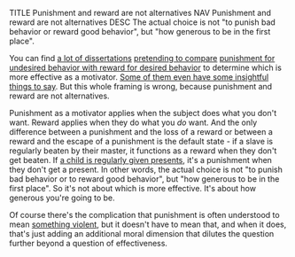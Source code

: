 TITLE Punishment and reward are not alternatives
NAV Punishment and reward are not alternatives
DESC The actual choice is not "to punish bad behavior or reward good behavior", but "how generous to be in the first place".

You can find <a rel="nofollow" href="https://www.aliem.com/behaviorism-punishment-or-reward/">a lot of dissertations</a> <a rel="nofollow" href="https://source.wustl.edu/2015/05/carrot-or-stick-punishments-may-guide-behavior-more-effectively-than-rewards/">pretending to compare</a> <a rel="nofollow" href="https://psychologenie.com/reward-vs-punishment-which-one-is-more-effective">punishment for undesired behavior with reward for desired behavior</a> to determine which is more effective as a motivator. [Some of them even have some insightful things to say](https://www.youtube.com/watch?v=1tSqSMOyNFE). But this whole framing is wrong, because punishment and reward are not alternatives.

Punishment as a motivator applies when the subject does what you don't want. Reward applies when they do what you *do* want. And the only difference between a punishment and the loss of a reward or between a reward and the escape of a punishment is the default state - if a slave is regularly beaten by their master, it functions as a reward when they don't get beaten. If [a child is regularly given presents](/protagonism/sheltering_children), it's a punishment when they don't get a present. In other words, the actual choice is not "to punish bad behavior or to reward good behavior", but "how generous to be in the first place". So it's not about which is more effective. It's about how generous you're going to be.

Of course there's the complication that punishment is often understood to mean [something violent](/protagonism/consent), but it doesn't have to mean that, and when it does, that's just adding an additional moral dimension that dilutes the question further beyond a question of effectiveness.
